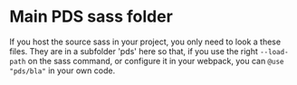 # Main PDS sass folder 

If you host the source sass in your project, you
only need to look a these files. They are in a subfolder
'pds' here so that, if you use the right `--load-path` on
the sass command, or configure it in your webpack,
you can `@use "pds/bla"` in your own code.